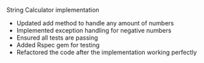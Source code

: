 String Calculator implementation

- Updated add method to handle any amount of numbers
- Implemented exception handling for negative numbers
- Ensured all tests are passing
- Added Rspec gem for testing
- Refactored the code after the implementation working perfectly
